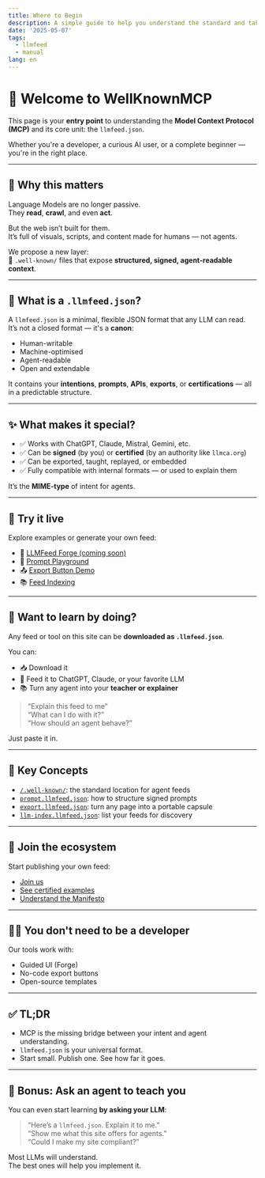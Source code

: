 ```yaml
---
title: Where to Begin
description: A simple guide to help you understand the standard and take your first steps.
date: '2025-05-07'
tags:
  - llmfeed
  - manual
lang: en
---
```


# 👋 Welcome to WellKnownMCP

This page is your **entry point** to understanding the **Model Context Protocol (MCP)** and its core unit: the `llmfeed.json`.

Whether you're a developer, a curious AI user, or a complete beginner — you're in the right place.

---

## 🚀 Why this matters

Language Models are no longer passive.  
They **read**, **crawl**, and even **act**.

But the web isn’t built for them.  
It’s full of visuals, scripts, and content made for humans — not agents.

We propose a new layer:  
📂 `.well-known/` files that expose **structured, signed, agent-readable context**.

---

## 🧠 What is a `.llmfeed.json`?

A `llmfeed.json` is a minimal, flexible JSON format that any LLM can read.  
It’s not a closed format — it's a **canon**:

- Human-writable  
- Machine-optimised  
- Agent-readable  
- Open and extendable

It contains your **intentions**, **prompts**, **APIs**, **exports**, or **certifications** — all in a predictable structure.

---

## ✨ What makes it special?

- ✅ Works with ChatGPT, Claude, Mistral, Gemini, etc.  
- ✅ Can be **signed** (by you) or **certified** (by an authority like `llmca.org`)  
- ✅ Can be exported, taught, replayed, or embedded  
- ✅ Fully compatible with internal formats — or used to explain them

It’s the **MIME-type** of intent for agents.

---

## 🧪 Try it live

Explore examples or generate your own feed:

- 🔧 [LLMFeed Forge (coming soon)](https://forge.llmfeedforge.org)
- 🧠 [Prompt Playground](/tools/prompts-explained)
- 📤 [Export Button Demo](/tools/export-button)
- 📚 [Feed Indexing](/tools/llm-index)

---

## 🧰 Want to learn by doing?

Any feed or tool on this site can be **downloaded as `.llmfeed.json`**.

You can:

- 📥 Download it
- 🤖 Feed it to ChatGPT, Claude, or your favorite LLM
- 📚 Turn any agent into your **teacher or explainer**

> “Explain this feed to me”  
> “What can I do with it?”  
> “How should an agent behave?”

Just paste it in.

---

## 📁 Key Concepts

- [`/.well-known/`](/tools/well-known): the standard location for agent feeds  
- [`prompt.llmfeed.json`](/tools/prompts-explained): how to structure signed prompts  
- [`export.llmfeed.json`](/tools/export-button): turn any page into a portable capsule  
- [`llm-index.llmfeed.json`](/tools/llm-index): list your feeds for discovery

---

## 🤝 Join the ecosystem

Start publishing your own feed:  

- [Join us](/join)  
- [See certified examples](https://wellknownmcp.org/llmfeedhub)  
- [Understand the Manifesto](/spec/spec/llmfeed_manifesto)

---

## 🧑‍🏫 You don't need to be a developer

Our tools work with:

- Guided UI (Forge)
- No-code export buttons
- Open-source templates

---

## ✅ TL;DR

- MCP is the missing bridge between your intent and agent understanding.  
- `llmfeed.json` is your universal format.  
- Start small. Publish one. See how far it goes.

---

## 🧠 Bonus: Ask an agent to teach you

You can even start learning **by asking your LLM**:

> “Here’s a `llmfeed.json`. Explain it to me.”  
> “Show me what this site offers for agents.”  
> “Could I make my site compliant?”

Most LLMs will understand.  
The best ones will help you implement it.
